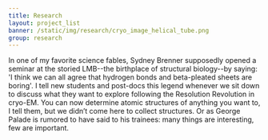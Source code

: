 ```yaml
---
title: Research
layout: project_list
banner: /static/img/research/cryo_image_helical_tube.png
group: research
---
```


In one of my favorite science fables, Sydney Brenner supposedly opened a seminar at the storied LMB--the birthplace of structural biology--by saying: 'I think we can all agree that hydrogen bonds and beta-pleated sheets are boring'. I tell new students and post-docs this legend whenever we sit down to discuss what they want to explore following the Resolution Revolution in cryo-EM. You can now determine atomic structures of anything you want to, I tell them, but we didn’t come here to collect structures. Or as George Palade is rumored to have said to his trainees: many things are interesting, few are important.
